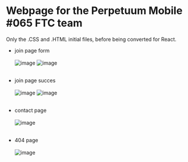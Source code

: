 # Webpage for the Perpetuum Mobile #065 FTC team

Only the .CSS and .HTML initial files, before being converted for React.

- join page form <br/> <br/>
![image](https://github.com/Alle43221/CSS-Perpetuum-Mobile-Website/assets/79206599/68a3e835-b0b7-453c-97c6-9eb2cd21bcf2)
![image](https://github.com/Alle43221/CSS-Perpetuum-Mobile-Website/assets/79206599/3ce170c4-efa9-4679-aca6-3be800f4e09f) <br/> <br/>

- join page succes <br/> <br/>
![image](https://github.com/Alle43221/CSS-Perpetuum-Mobile-Website/assets/79206599/6f96cb8a-984b-4a46-a298-03fd27229ce7)
![image](https://github.com/Alle43221/CSS-Perpetuum-Mobile-Website/assets/79206599/b16f5c6a-95d1-4b5f-afa7-5abf42bcc00b) <br/> <br/>

- contact page <br/> <br/>
![image](https://github.com/Alle43221/CSS-Perpetuum-Mobile-Website/assets/79206599/aa91dc1c-3aba-48d1-a9e1-ab17c420f5d5)<br/> <br/>

- 404 page <br/> <br/>
![image](https://github.com/Alle43221/CSS-Perpetuum-Mobile-Website/assets/79206599/3c9c2631-39b1-4098-ae35-75dbc7406c5d)
